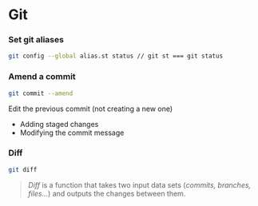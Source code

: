 # Git

### Set git aliases

```bash
git config --global alias.st status // git st === git status
```

### Amend a commit 

```bash
git commit --amend
```

Edit the previous commit (not creating a new one)
-	Adding staged changes
-	Modifying the commit message

### Diff

```bash
git diff
```

> _Diff_ is a function that takes two input data sets (_commits, branches, files..._) and outputs the changes between them.
